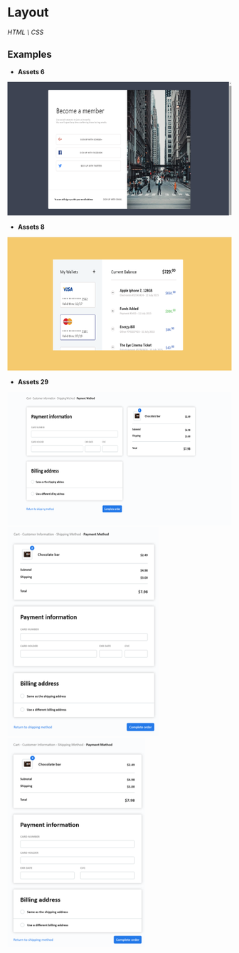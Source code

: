 # Layout

_HTML \ CSS_

## Examples

* **Assets 6**

<img width=610px height=300px src='https://github.com/appolinariy/Layout/blob/master/assets%206/итог.png'>

* **Assets 8**

<img width=610px height=300px src='https://github.com/appolinariy/Layout/blob/master/assets%208/итог.png'>

* **Assets 29**

<img width=610px height=300px src='https://github.com/appolinariy/Layout/blob/assets_29/assets%2029/%D0%B8%D1%82%D0%BE%D0%B31.png'>
<img width=340px height=470px src='https://github.com/appolinariy/Layout/blob/assets_29/assets%2029/%D0%B8%D1%82%D0%BE%D0%B33.png'><img  width=310px height=470px src='https://github.com/appolinariy/Layout/blob/assets_29/assets%2029/%D0%B8%D1%82%D0%BE%D0%B32.png'>